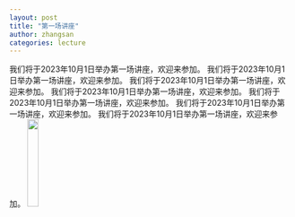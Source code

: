 ```yaml
---
layout: post
title: "第一场讲座"
author: zhangsan
categories: lecture
---
```


我们将于2023年10月1日举办第一场讲座，欢迎来参加。
我们将于2023年10月1日举办第一场讲座，欢迎来参加。
我们将于2023年10月1日举办第一场讲座，欢迎来参加。
我们将于2023年10月1日举办第一场讲座，欢迎来参加。
我们将于2023年10月1日举办第一场讲座，欢迎来参加。
我们将于2023年10月1日举办第一场讲座，欢迎来参加。
我们将于2023年10月1日举办第一场讲座，欢迎来参加。
<img src="/slurm/images/龙猫.jpeg" width="20%">
